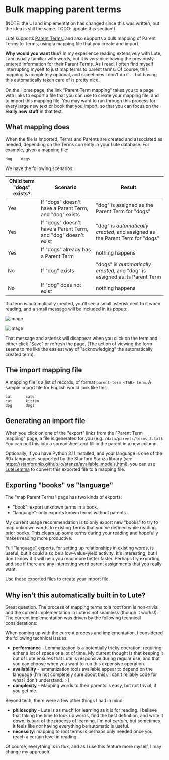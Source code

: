 # Bulk mapping parent terms

(NOTE: the UI and implementation has changed since this was written, but the idea is still the same.  TODO: update this section!)

Lute supports [Parent Terms](./parent-terms.md), and also supports a bulk mapping of Parent Terms to Terms, using a mapping file that you create and import.

**Why would you want this?**  In my experience reading extensively with Lute, I am usually familiar with words, but it is _very_ nice having the previously-entered information for their Parent Terms.  As I read, I often find myself interrupting myself to just map terms to parent terms.  Of course, this mapping is completely optional, and sometimes I don't do it ... but having this automatically taken care of is pretty nice.

On the Home page, the link "Parent Term mapping" takes you to a page with links to export a file that you can use to create your mapping file, and to import this mapping file.  You may want to run through this process for every large new text or book that you import, so that you can focus on the **really new stuff** in that text.

## What mapping does

When the file is imported, Terms and Parents are created and associated as needed, depending on the Terms currently in your Lute database.  For example, given a mapping file:

```
dog    dogs
```

We have the following scenarios:

| Child term "dogs" exists? | Scenario | Result |
| --- | --- | --- |
| Yes | If "dogs" doesn't have a Parent Term, and "dog" exists | "dog" is assigned as the Parent Term for "dogs" |
| Yes | If "dogs" doesn't have a Parent Term, and "dog" doesn't exist | "dog" is _automatically created_, and assigned as the Parent Term for "dogs" |
| Yes | If "dogs" already has a Parent Term | nothing happens |
| No | If "dog" exists | "dogs" is _automatically created_, and "dog" is assigned as its Parent Term |
| No | If "dog" does not exist | nothing happens |

If a term is automatically created, you'll see a small asterisk next to it when reading, and a small message will be included in its popup:

![image](https://user-images.githubusercontent.com/1637133/236732831-94fc2209-4821-4580-8344-cb8615ac4586.png)

![image](https://user-images.githubusercontent.com/1637133/236732902-3feed1cf-6f18-4463-9882-7142388a23c0.png)

That message and asterisk will disappear when you click on the term and either click "Save" or refresh the page.  (The action of viewing the form seems to me like the easiest way of "acknowledging" the automatically created term).

## The import mapping file

A mapping file is a list of records, of format `parent-term <TAB> term`.  A sample import file for English would look like this:

```
cat      cats
cat      kitten
dog      dogs
```

## Generating an import file

When you click on one of the "export" links from the "Parent Term mapping" page, a file is generated for you (e.g. `/data/parents/terms_3.txt`).  You can pull this into a spreadsheet and fill in the parent in a new column.

Optionally, if you have Python 3.11 installed, and your language is one of the 60+ languages supported by the Stanford Stanza library (see https://stanfordnlp.github.io/stanza/available_models.html), you can use [LuteLemma](https://github.com/jzohrab/LuteLemma) to convert this exported file to a mapping file.

## Exporting "books" vs "language"

The "map Parent Terms" page has two kinds of exports:

* "book": export unknown terms in a book.
* "language": only exports known terms without parents.

My current usage recommendation is to only export new "books" to try to map unknown words to existing Terms that you've defined while reading prior books.  This clears up some terms during your reading and hopefully makes reading more productive.

Full "language" exports, for setting up relationships in existing words, is useful, but it could also be a low-value-yield activity.  It's interesting, but I don't know if it will help you read more better faster.  Perhaps try exporting and see if there are any interesting word parent assignments that you really want.

Use these exported files to create your import file.

## Why isn't this automatically built in to Lute?

Great question.  The process of mapping terms to a root form is non-trivial, and the current implementation in Lute is not seamless (though it works!).  The current implementation was driven by the following technical considerations:

When coming up with the current process and implementation, I considered the following technical issues:

- **performance** - Lemmatization is a potentially tricky operation, requiring either a lot of space or a lot of time.  My current thought is that keeping it out of Lute ensures that Lute is responsive during regular use, and that you can choose when you want to run this expensive operation.
- **availability** - lemmatization tools available appear to depend on the language (I'm not completely sure about this).  I can't reliably code for what I don't understand. :-)
- **complexity** - Mapping words to their parents is easy, but not trivial, if you get me.

Beyond tech, there were a few other things I had in mind:

- **philosophy** - Lute is as much for learning as it is for reading.  I believe that taking the time to look up words, find the best definition, and write it down, is part of the process of learning.  I'm not _certain_, but sometimes it feels like _not_ having everything be automatic is useful.
- **necessity**: mapping to root terms is perhaps only needed once you reach a certain level in reading.

Of course, everything is in flux, and as I use this feature more myself, I may change my approach.

